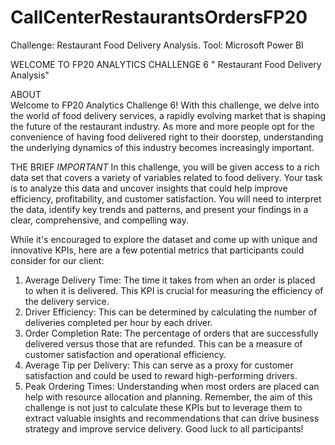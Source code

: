 # CallCenterRestaurantsOrdersFP20
Challenge: Restaurant Food Delivery Analysis. Tool: Microsoft Power BI

WELCOME TO FP20 ANALYTICS CHALLENGE 6 " Restaurant Food Delivery Analysis" 

ABOUT  
Welcome to FP20 Analytics Challenge 6! With this challenge, we delve into the world of food
delivery services, a rapidly evolving market that is shaping the future of the restaurant industry.
As more and more people opt for the convenience of having food delivered right to their
doorstep, understanding the underlying dynamics of this industry becomes increasingly
important.

THE BRIEF
*IMPORTANT*
In this challenge, you will be given access to a rich data set that covers a variety of variables
related to food delivery. 
Your task is to analyze this data and uncover insights that could help improve efficiency,
profitability, and customer satisfaction. You will need to interpret the data, identify key trends
and patterns, and present your findings in a clear, comprehensive, and compelling way. 

While it's encouraged to explore the dataset and come up with unique and innovative KPIs, here
are a few potential metrics that participants could consider for our client: 
1. Average Delivery Time: The time it takes from when an order is placed to when it is
delivered. This KPI is crucial for measuring the efficiency of the delivery service. 
2. Driver Efficiency: This can be determined by calculating the number of deliveries
completed per hour by each driver. 
3. Order Completion Rate: The percentage of orders that are successfully delivered versus
those that are refunded. This can be a measure of customer satisfaction and operational
efficiency. 
4. Average Tip per Delivery: This can serve as a proxy for customer satisfaction and could
be used to reward high-performing drivers. 
5. Peak Ordering Times: Understanding when most orders are placed can help with
resource allocation and planning. 
Remember, the aim of this challenge is not just to calculate these KPIs but to leverage them to
extract valuable insights and recommendations that can drive business strategy and improve
service delivery. Good luck to all participants!


